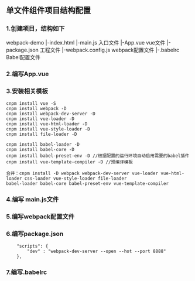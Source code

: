 ## 单文件组件项目结构配置

### 1.创建项目，结构如下
webpack-demo
	|-index.html 
	|-main.js 入口文件
	|-App.vue vue文件
	|-package.json 工程文件
	|-webpack.config.js webpack配置文件
	|-.babelrc   Babel配置文件

### 2.编写App.vue 

### 3.安装相关模板 
	cnpm install vue -S 
	cnpm install webpack -D 
	cnpm install webpack-dev-server -D 
	cnpm install vue-loader -D 
	cnpm install vue-html-loader -D 
	cnpm install vue-style-loader -D 
	cnpm install file-loader -D 

	cnpm install babel-loader -D 
	cnpm install babel-core -D 
	cnpm install babel-preset-env -D //根据配置的运行环境自动启用需要的babel插件
	cnpm install vue-template-compiler -D //预编译模板

	合并：cnpm install -D webpack webpack-dev-server vue-loader vue-html-loader css-loader vue-style-loader file-loader 
	babel-loader babel-core babel-preset-env vue-template-compiler

### 4.编写 main.js文件 	

### 5.编写webpack配置文件

### 6.编写package.json	
	    "scripts": {
		 	"dev" : "webpack-dev-server --open --hot --port 8888"
	 	},
### 7.编写.babelrc
	




